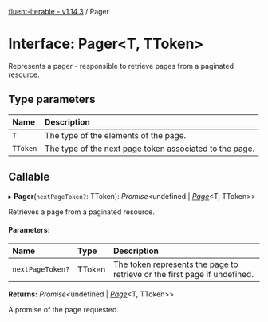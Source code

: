[fluent-iterable - v1.14.3](../README.md) / Pager

# Interface: Pager<T, TToken\>

Represents a pager - responsible to retrieve pages from a paginated resource.

## Type parameters

Name | Description |
:------ | :------ |
`T` | The type of the elements of the page.   |
`TToken` | The type of the next page token associated to the page.    |

## Callable

▸ **Pager**(`nextPageToken?`: TToken): *Promise*<undefined \| [*Page*](page.md)<T, TToken\>\>

Retrieves a page from a paginated resource.

#### Parameters:

Name | Type | Description |
:------ | :------ | :------ |
`nextPageToken?` | TToken | The token represents the page to retrieve or the first page if undefined.   |

**Returns:** *Promise*<undefined \| [*Page*](page.md)<T, TToken\>\>

A promise of the page requested.

